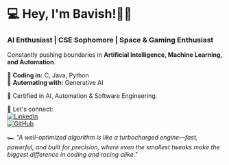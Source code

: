 # 💻 Hey, I'm Bavish!👨‍💻  

### AI Enthusiast | CSE Sophomore | Space & Gaming Enthusiast  

Constantly pushing boundaries in **Artificial Intelligence, Machine Learning, and Automation**.  

🔹 **Coding in:** C, Java, Python  
🔹 **Automating with:**  Generative AI  

📜 Certified in AI, Automation & Software Engineering.  

📌 Let's connect:  
[![LinkedIn](https://img.shields.io/badge/LinkedIn-Profile-blue?style=flat&logo=linkedin)](https://www.linkedin.com/in/bavishreddymuske)  
[![GitHub](https://img.shields.io/badge/GitHub-Profile-black?style=flat&logo=github)](https://github.com/bavish007)  

🏎️ _"A well-optimized algorithm is like a turbocharged engine—fast, powerful, and built for precision, where even the smallest tweaks make the biggest difference in coding and racing alike."_
